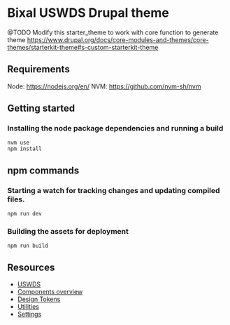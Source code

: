 # Bixal USWDS Drupal theme

@TODO Modify this starter_theme to work with core function to generate theme
https://www.drupal.org/docs/core-modules-and-themes/core-themes/starterkit-theme#s-custom-starterkit-theme

## Requirements

Node: https://nodejs.org/en/
NVM: https://github.com/nvm-sh/nvm

## Getting started

### Installing the node package dependencies and running a build
```
nvm use
npm install
```

## npm commands

### Starting a watch for tracking changes and updating compiled files.

```
npm run dev
```

### Building the assets for deployment
```
npm run build
```

## Resources

- [USWDS](https://designsystem.digital.gov/)
- [Components overview](https://designsystem.digital.gov/components/overview/)
- [Design Tokens](https://designsystem.digital.gov/design-tokens/)
- [Utilities](https://designsystem.digital.gov/utilities/)
- [Settings](https://designsystem.digital.gov/documentation/settings/)
